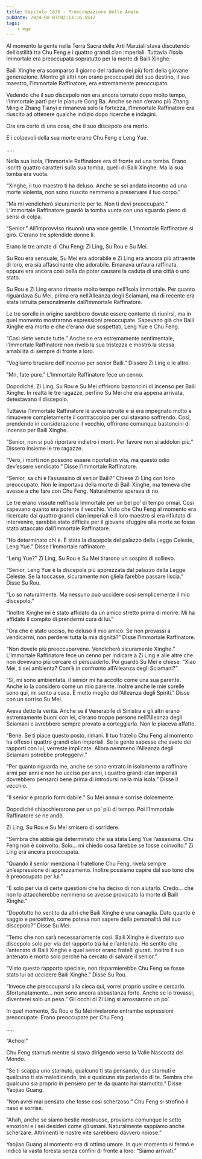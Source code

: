 ```yaml
---
title: Capitolo 1836 - Preoccupazione delle Amate
pubDate: 2024-08-07T02:13:16.554Z
tags:
    - mga
---
```



Al momento la gente nella Terra Sacra delle Arti Marziali stava discutendo dell’ostilità tra Chu Feng e i quattro grandi clan imperiali. Tuttavia l’Isola Immortale era preoccupata sopratutto per la morte di Baili Xinghe.


Baili Xinghe era scomparso il giorno del raduno dei più forti della giovane generazione. Mentre gli altri non erano preoccupati del suo destino, il suo maestro, l’Immortale Raffinatore, era estremamente preoccupato.


Vedendo che il suo discepolo non era ancora tornato dopo molto tempo, l’Immortale partì per le pianure Gong Ba. Anche se non c’erano più Zhang Ming e Zhang Tianyi e rimaneva solo la fortezza, l’Immortale Raffinatore era riuscito ad ottenere qualche indizio dopo ricerche e indagini.


Ora era certo di una cosa, che il suo discepolo era morto.


E i colpevoli della sua morte erano Chu Feng e Leng Yue.


…..

Nella sua isola, l’Immortale Raffinatore era di fronte ad una tomba. Erano iscritti quattro caratteri sulla sua tomba, quelli di Baili Xinghe. Ma la sua tomba era vuota.

“Xinghe, il tuo maestro ti ha deluso. Anche se sei andato incontro ad una morte violenta, non sono riuscito nemmeno a preservare il tuo corpo.”

“Ma mi vendicherò sicuramente per te. Non ti devi preoccupare.” L’Immortale Raffinatore guardò la tomba vuota con uno sguardo pieno di sensi di colpa.

“Senior.” All’improvviso risuonò una voce gentile. L’Immortale Raffinatore si girò. C’erano tre splendide donne lì.


Erano le tre amate di Chu Feng: Zi Ling, Su Rou e Su Mei.


Su Rou era sensuale, Su Mei era adorabile e Zi Ling era ancora più attraente di loro, era sia affascinante che adorabile. Emanava un’aura raffinata, eppure era ancora così bella da poter causare la caduta di una città o uno stato.

Su Rou e Zi Ling erano rimaste molto tempo nell’Isola Immortale. Per quanto riguardava Su Mei, prima era nell’Alleanza degli Sciamani, ma di recente era stata istruita personalmente dall’Immortale Raffinatore.


Le tre sorelle in origine sarebbero dovute essere contente di riunirsi, ma in quel momento mostrarono espressioni preoccupate. Sapevano già che Baili Xinghe era morto e che c’erano due sospettati, Leng Yue e Chu Feng.

“Così siete venute tutte.” Anche se era estremamente sentimentale, l’Immortale Raffinatore non rivelò la sua tristezza e mostrò la stessa amabilità di sempre di fronte a loro.

“Vogliamo bruciare dell’incenso per senior Baili.” Dissero Zi Ling e le altre.


“Mn, fate pure.” L’Immortale Raffinatore fece un cenno.


Dopodiché, Zi Ling, Su Rou e Su Mei offrirono bastoncini di incenso per Baili Xinghe. In realtà le tre ragazze, perfino Su Mei che era appena arrivata, detestavano il discepolo.


Tuttavia l’Immortale Raffinatore le aveva istruite e si era impegnato molto a rimuovere completamente il contraccolpo per cui stavano soffrendo. Così, prendendo in considerazione il vecchio, offrirono comunque bastoncini di incenso per Baili Xinghe.


“Senior, non si può riportare indietro i morti. Per favore non si addolori più.” Dissero insieme le tre ragazze.

“Vero, i morti non possono essere riportati in vita, ma questo odio dev’essere vendicato.” Disse l’Immortale Raffinatore.


“Senior, sa chi è l’assassino di senior Baili?” Chiese Zi Ling con tono preoccupato. Non le importava della morte di Baili Xinghe, ma temeva che avesse a che fare con Chu Feng. Naturalmente sperava di no.


Le tre erano vissute nell’Isola Immortale per un bel po’ di tempo ormai. Così sapevano quanto era potente il vecchio. Visto che Chu Feng al momento era ricercato dai quattro grandi clan imperiali e il loro maestro si era rifiutato di intervenire, sarebbe stato difficile per il giovane sfuggire alla morte se fosse stato attaccato dall’Immortale Raffinatore.


“Ho determinato chi è. È stata la discepola del palazzo della Legge Celeste, Leng Yue.” Disse l’Immortale raffinatore.

“Leng Yue?” Zi Ling, Su Rou e Su Mei tirarono un sospiro di sollievo.


“Senior, Leng Yue è la discepola più apprezzata dal palazzo della Legge Celeste. Se la toccasse, sicuramente non gliela farebbe passare liscia.” Disse Su Rou.


“Lo so naturalmente. Ma nessuno può uccidere così semplicemente il mio discepolo.”


“Inoltre Xinghe mi è stato affidato da un amico stretto prima di morire. Mi ha affidato il compito di prendermi cura di lui.”

“Ora che è stato ucciso, ho deluso il mio amico. Se non provassi a vendicarmi, non perderei tutta la mia dignità?” Disse l’Immortale Raffinatore.

“Non dovete più preoccuparvene. Vendicherò sicuramente Xinghe.” L’Immortale Raffinatore fece un cenno per indicare a Zi Ling e alle altre che non dovevano più cercare di persuaderlo. Poi guardò Su Mei e chiese: “Xiao Mei, ti sei ambienta? Com’è in confronto all’Alleanza degli Sciamani?”


“Sì, mi sono ambientata. Il senior mi ha accolto come una sua parente. Anche io la considero come un mio parente. Inoltre anche le mie sorelle sono qui, mi sento a casa. È molto meglio dell’Alleanza degli Spiriti.” Disse con un sorriso Su Mei.


Aveva detto la verità. Anche se il Venerabile di Sinistra e gli altri erano estremamente buoni con lei, c’erano troppe persone nell’Alleanza degli Sciamani e avrebbero sempre provato a corteggiarla. Non le piaceva affatto.

“Bene. Se ti piace questo posto, rimani. Il tuo fratello Chu Feng al momento ha offeso i quattro grandi clan imperiali. Se la gente sapesse che avete dei rapporti con lui, verreste implicate. Allora nemmeno l’Alleanza degli Sciamani potrebbe proteggervi.”

“Per quanto riguarda me, anche se sono entrato in isolamento a raffinare armi per anni e non ho ucciso per anni, i quattro grandi clan imperiali dovrebbero pensarci bene prima di introdursi nella mia isola.” Disse il vecchio.

“Il senior è proprio formidabile.” Su Mei annuì e sorrise dolcemente.


Dopodiché chiacchierarono per un po’ più di tempo. Poi l’Immortale Raffinatore se ne andò.


Zi Ling, Su Rou e Su Mei smisero di sorridere.

“Sembra che abbia già determinato che sia stata Leng Yue l’assassina. Chu Feng non è coinvolto. Solo… mi chiedo cosa farebbe se fosse coinvolto.” Zi Ling era ancora preoccupata.


“Quando il senior menziona il fratellone Chu Feng, rivela sempre un’espressione di apprezzamento. Inoltre possiamo capire dal suo tono che è preoccupato per lui.”


“È solo per via di certe questioni che ha deciso di non aiutarlo. Credo… che non lo attaccherebbe nemmeno se avesse provocato la morte di Baili Xinghe.”


“Dopotutto ho sentito da altri che Baili Xinghe è una canaglia. Dato quanto è saggio e percettivo, come poteva non sapere della personalità del suo discepolo?” Disse Su Mei.


“Temo che non sarà necessariamente così. Baili Xinghe è diventato suo discepolo solo per via del rapporto tra lui e l’antenato. Ho sentito che l’antenato di Baili Xinghe e quel senior erano fratelli giurati. Inoltre il suo antenato è morto solo perché ha cercato di salvare il senior.”

“Visto questo rapporto speciale, non risparmierebbe Chu Feng se fosse stato lui ad uccidere Baili Xinghe.” Disse Su Rou.


“Invece che preoccuparsi alla cieca qui, vorrei proprio uscire e cercarlo. Sfortunatamente… non sono ancora abbastanza forte. Anche se lo trovassi, diventerei solo un peso.” Gli occhi di Zi Ling si arrossarono un po’.


In quel momento, Su Rou e Su Mei rivelarono entrambe espressioni preoccupate. Erano preoccupate per Chu Feng.


…..


“Achoo!”


Chu Feng starnutì mentre si stava dirigendo verso la Valle Nascosta del Mondo.


“Se ti scappa uno starnuto, qualcuno ti sta pensando, due starnuti e qualcuno ti sta maledicendo, tre e qualcuno sta parlando di te. Sembra che qualcuno sia proprio in pensiero per te da quanto hai starnutito.” Disse Yaojiao Guang.


“Non avrei mai pensato che fosse così scherzoso.” Chu Feng si strofinò il naso e sorrise.

“Ahah, anche se siamo bestie mostruose, proviamo comunque le sette emozioni e i sei desideri come gli umani. Naturalmente sappiamo anche scherzare. Altrimenti le nostre vite sarebbero davvero noiose.”


Yaojiao Guang al momento era di ottimo umore. In quel momento si fermò e indicò la vasta foresta senza confini di fronte a loro: “Siamo arrivati.”



